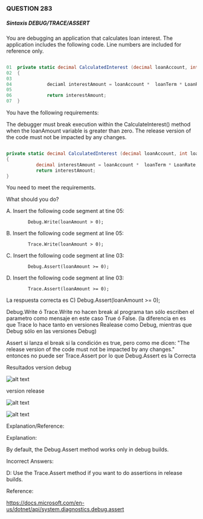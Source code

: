 ### QUESTION 283 

##### Sintaxis DEBUG/TRACE/ASSERT



You are debugging an application that calculates loan interest. 
The application includes the following code. 
Line numbers are included for reference only.

```c#

01	private static decimal CalculatedInterest (decimal loanAccount, int loanTerm, decimal LoanRate)
02	{
03
04	           deciaml interestAmount = loanAccount *  loanTerm * LoanRate;
05
06			   return interestAmount;
07	}
````

You have the following requirements:

The debugger must break execution within the Calculatelnterest() method when the loanAmount variable is greater than zero.
The release version of the code must not be impacted by any changes.



```c#

private static decimal CalculatedInterest (decimal loanAccount, int loanTerm, decimal LoanRate)
{
           decimal interestAmount = loanAccount *  loanTerm * LoanRate;
		   return interestAmount;
}
````

You need to meet the requirements.

What should you do?

A. Insert the following code segment at tine 05:

			Debug.Write(loanAmount > 0);

B. Insert the following code segment at line 05:

			Trace.Write(loanAmount > 0);

C. Insert the following code segment at line 03:

			Debug.Assert(loanAmount >= 0);

D. Insert the following code segment at line 03:

			Trace.Assert(loanAmount >= 0);

			
La respuesta correcta es C) 	Debug.Assert(loanAmount >= 0);


Debug.Write ó Trace.Write no hacen break al programa tan sólo escriben el parametro como mensaje en este caso True ó False. 
(la diferencia en es que Trace lo hace tanto en versiones Realease como Debug, mientras que Debug sólo en las versiones Debug)

Assert si lanza el break si la condición es true, pero como me dicen:
 "The release version of the code must not be impacted by any changes." entonces no puede ser Trace.Assert
 por lo que Debug.Assert es la Correcta
 
 
Resultados
version debug

![alt text](debug.PNG "debug")

version release

![alt text](release.PNG "release")

![alt text](Capturamensaje.PNG "Capturamensaje")
 
		
			
Explanation/Reference:

Explanation:

By default, the Debug.Assert method works only in debug builds.

Incorrect Answers:

D: Use the Trace.Assert method if you want to do assertions in release builds.

Reference:

https://docs.microsoft.com/en-us/dotnet/api/system.diagnostics.debug.assert


